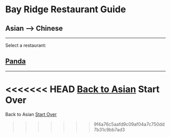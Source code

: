 # Bay Ridge Restaurant Guide
## Asian --> Chinese
---
Select a restaurant:
## [Panda](https://www.pandabrooklyn.com/)
---
<<<<<<< HEAD
[Back to Asian](../asian.md)
Start Over
=======
Back to Asian
[Start Over](../home.md)
>>>>>>> 9f4a76c5aafd9c09af04a7c750dd7b31c9bb7ad3
